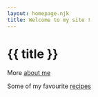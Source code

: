 ```yaml
---
layout: homepage.njk
title: Welcome to my site !
---
```


# {{ title }}

More [about me](/about)

Some of my favourite [recipes](/recipes)